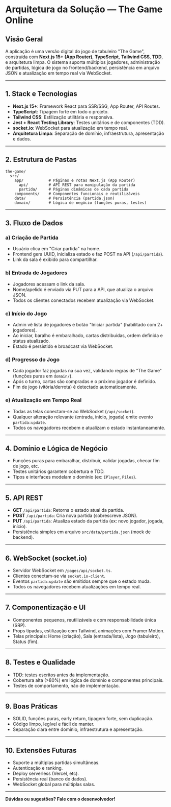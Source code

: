 # Arquitetura da Solução — The Game Online

## Visão Geral

A aplicação é uma versão digital do jogo de tabuleiro "The Game", construída com **Next.js 15+ (App Router)**, **TypeScript**, **Tailwind CSS**, **TDD**, e arquitetura limpa. O sistema suporta múltiplos jogadores, administração de partidas, lógica de jogo no frontend/backend, persistência em arquivo JSON e atualização em tempo real via WebSocket.

---

## 1. Stack e Tecnologias
- **Next.js 15+**: Framework React para SSR/SSG, App Router, API Routes.
- **TypeScript**: Tipagem forte em todo o projeto.
- **Tailwind CSS**: Estilização utilitária e responsiva.
- **Jest + React Testing Library**: Testes unitários e de componentes (TDD).
- **socket.io**: WebSocket para atualização em tempo real.
- **Arquitetura Limpa**: Separação de domínio, infraestrutura, apresentação e dados.

---

## 2. Estrutura de Pastas
```
the-game/
  src/
    app/           # Páginas e rotas Next.js (App Router)
      api/         # API REST para manipulação da partida
      partida/     # Páginas dinâmicas de cada partida
    components/    # Componentes funcionais e reutilizáveis
    data/          # Persistência (partida.json)
    domain/        # Lógica de negócio (funções puras, testes)
```

---

## 3. Fluxo de Dados

### a) Criação de Partida
- Usuário clica em "Criar partida" na home.
- Frontend gera UUID, inicializa estado e faz POST na API (`/api/partida`).
- Link da sala é exibido para compartilhar.

### b) Entrada de Jogadores
- Jogadores acessam o link da sala.
- Nome/apelido é enviado via PUT para a API, que atualiza o arquivo JSON.
- Todos os clientes conectados recebem atualização via WebSocket.

### c) Início do Jogo
- Admin vê lista de jogadores e botão "Iniciar partida" (habilitado com 2+ jogadores).
- Ao iniciar, baralho é embaralhado, cartas distribuídas, ordem definida e status atualizado.
- Estado é persistido e broadcast via WebSocket.

### d) Progresso do Jogo
- Cada jogador faz jogadas na sua vez, validando regras de "The Game" (funções puras em `domain/`).
- Após o turno, cartas são compradas e o próximo jogador é definido.
- Fim de jogo (vitória/derrota) é detectado automaticamente.

### e) Atualização em Tempo Real
- Todas as telas conectam-se ao WebSocket (`/api/socket`).
- Qualquer alteração relevante (entrada, início, jogada) emite evento `partida:update`.
- Todos os navegadores recebem e atualizam o estado instantaneamente.

---

## 4. Domínio e Lógica de Negócio
- Funções puras para embaralhar, distribuir, validar jogadas, checar fim de jogo, etc.
- Testes unitários garantem cobertura e TDD.
- Tipos e interfaces modelam o domínio (ex: `IPlayer`, `Piles`).

---

## 5. API REST
- **GET** `/api/partida`: Retorna o estado atual da partida.
- **POST** `/api/partida`: Cria nova partida (sobrescreve JSON).
- **PUT** `/api/partida`: Atualiza estado da partida (ex: novo jogador, jogada, início).
- Persistência simples em arquivo `src/data/partida.json` (mock de backend).

---

## 6. WebSocket (socket.io)
- Servidor WebSocket em `/pages/api/socket.ts`.
- Clientes conectam-se via `socket.io-client`.
- Eventos `partida:update` são emitidos sempre que o estado muda.
- Todos os navegadores recebem atualizações em tempo real.

---

## 7. Componentização e UI
- Componentes pequenos, reutilizáveis e com responsabilidade única (SRP).
- Props tipadas, estilização com Tailwind, animações com Framer Motion.
- Telas principais: Home (criação), Sala (entrada/lista), Jogo (tabuleiro), Status (fim).

---

## 8. Testes e Qualidade
- TDD: testes escritos antes da implementação.
- Cobertura alta (>80%) em lógica de domínio e componentes principais.
- Testes de comportamento, não de implementação.

---

## 9. Boas Práticas
- SOLID, funções puras, early return, tipagem forte, sem duplicação.
- Código limpo, legível e fácil de manter.
- Separação clara entre domínio, infraestrutura e apresentação.

---

## 10. Extensões Futuras
- Suporte a múltiplas partidas simultâneas.
- Autenticação e ranking.
- Deploy serverless (Vercel, etc).
- Persistência real (banco de dados).
- WebSocket global para múltiplas salas.

---

**Dúvidas ou sugestões? Fale com o desenvolvedor!** 